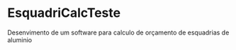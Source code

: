 # EsquadriCalcTeste
Desenvimento de um software para calculo de orçamento de esquadrias de aluminio
